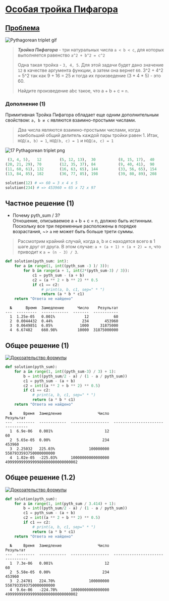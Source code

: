 # [Особая тройка Пифагора](https://www.codewars.com/kata/59c32c609f0cbce0ea000073/python)

## [Проблема](https://euler.jakumo.org/problems/view/9.html)

<img src="http://i.imgur.com/d0minUx.gif" alt="Pythagorean triplet gif">
 
>***Тройка Пифагора*** - три натуральных числа `a < b < c`, для которых выполняется равенство `a^2 + b^2 = c^2`
>
>Одна такая тройка - `3, 4, 5`. Для этой задачи будет дано значение `12` в качестве аргумента функции, 
>а затем она вернет `60`.
>3^2 + 4^2 = 5^2 так как 9 + 16 = 25 и тогда их произведение (3 * 4 * 5) - это 60.
>
>Найдите произведение abc такое, что a + b + c = `n`.
### Дополнение (1)

Примитивная Тройка Пифагора обладает еще одним дополнительным свойством: `a, b и c` являются взаимно-простыми числами. 

>Два числа являются взаимно-простыми числами, когда наибольший общий делитель каждой пары тройки равен 1. 
Итак, `НОД(a, b) = 1`, `НОД(b, c) = 1` и `НОД(a, c) = 1`


<img src="https://user-images.githubusercontent.com/54672403/90506171-830b0600-e15c-11ea-9ec1-a265466d7e5b.png" alt="17 Pythagorean triplet png">

```python
 (3, 4, 5),   12        (5, 12, 13),  30          (8, 15, 17),  40        (7, 24, 25),  56
(20, 21, 29), 70        (12, 35, 37), 84          (9, 40, 41),  90        (28, 45, 53), 126
(11, 60, 61), 132       (16, 63, 65), 144         (33, 56, 65), 154       (48, 55, 73), 176
(13, 84, 85), 182       (36, 77, 85), 198         (39, 80, 89), 208       (65, 72, 97), 234
```

``` python
solution(12) # => 60 = 3 x 4 x 5
solution(234) # => 453960 = 65 x 72 x 97

```

## Частное решение (1)

- Почему pyth_sum / 3?
    <br>Отношение, описываемое a + b + c = n, должно быть истинным. Поскольку все три переменные расположены в порядке возрастания, ~> `a` не может быть больше трети суммы.
>Рассмотрим крайний случай, когда a, b и c находятся всего в 1 шаге друг от друга. 
>В этом случае: `a + (a + 1) + (a + 2) = n`, что приводит к `a = (n - 3) / 3`.

``` python
def solution(pyth_sum: int):
    for a in range(1, int((pyth_sum -3 )/ 3)):
        for b in range(a + 1, int(2*(pyth_sum-3) / 3)):
            c1 = pyth_sum - (a + b)
            c2 = (a ** 2 + b ** 2) ** 0.5
            if c1 == c2:
                # print(a, b, c1, sep=" * ")
                return (a * b * c1)
    return "Ответа не найдено"
```
```text
  №      Время  Замедление      Число    Результат
---  ---------  ------------  -------  -----------
  1  1.25e-05   0.001%             12           60
  2  0.0044432  0.44%             234       453960
  3  0.0649851  6.05%            1000     31875000
  4  6.67482    660.98%         10000  31875000000
```

## Общее решение (1)

[<img src="https://user-images.githubusercontent.com/54672403/90535972-21f72880-e184-11ea-8a3f-59e5f8ac09ea.png" alt="Докозательство формулы">](https://user-images.githubusercontent.com/54672403/90535972-21f72880-e184-11ea-8a3f-59e5f8ac09ea.png)

```python
def solution(pyth_sum):
    for a in range(1, int((pyth_sum-3) / 3) + 1):
        b = int((pyth_sum/2 - a) / (1 - a / pyth_sum))
        c1 = pyth_sum - (a + b)
        c2 = int((a ** 2 + b ** 2) ** 0.5)
        if c1 == c2:
            # print(a, b, c1, sep=" * ")
            return (a * b * c1)
    return "Ответа не найдено"
```
```text
  №     Время  Замедление                Число                         Результат
---  --------  ------------  -----------------  --------------------------------
  1  6.9e-06   0.001%                       12                                60
  2  5.65e-05  0.00%                       234                            453960
  3  2.25032   225.03%               100000000            5587933593750000000000
  4  1.02e-05  -225.03%      10000000000000000  49999999999999980000000000000002
```

## Общее решение (1.2)

[<img src="https://user-images.githubusercontent.com/54672403/90545649-9daba200-e191-11ea-8fb0-7a4794b4b385.png" alt="Докозательство формулы">](https://user-images.githubusercontent.com/54672403/90545649-9daba200-e191-11ea-8fb0-7a4794b4b385.png)

```python
def solution(pyth_sum):
    for a in range(1, int(pyth_sum / 3.414) + 1):
        b = int((pyth_sum/2 - a) / (1 - a / pyth_sum))
        c1 = pyth_sum - (a + b)
        c2 = int((a ** 2 + b ** 2) ** 0.5)
        if c1 == c2:
            # print(a, b, c1, sep=" * ")
            return (a * b * c1)
    return "Ответа не найдено"
```
```text
  №     Время  Замедление                Число                         Результат
---  --------  ------------  -----------------  --------------------------------
  1  7.3e-06   0.001%                       12                                60
  2  5.58e-05  0.00%                       234                            453960
  3  2.24701   224.70%               100000000            5587933593750000000000
  4  9.6e-06   -224.70%      10000000000000000  49999999999999980000000000000002

```